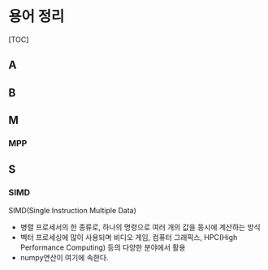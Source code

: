 # 용어 정리

[TOC]

## A





## B





## M

### MPP





## S

### SIMD

SIMD(Single Instruction Multiple Data)

- 병렬 프로세서의 한 종류로, 하나의 명령으로 여러 개의 값을 동시에 계산하는 방식
- 벡터 프로세싱에 많이 사용되며 비디오 게임, 컴퓨터 그래픽스, HPC(High Performance Computing) 등의 다양한 분야에서 활용
- numpy연산이 여기에 속한다.



